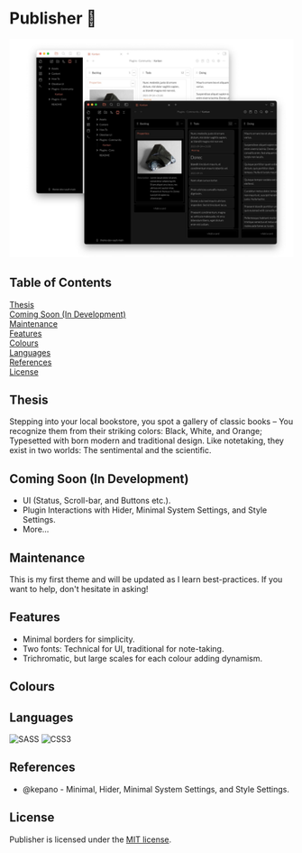 # Publisher 🐧

![photo](src/photo.jpg)

## Table of Contents
[Thesis](#Thesis) <br>
[Coming Soon (In Development)](#Coming-Soon-(In-Development)) <br>
[Maintenance]() <br>
[Features]() <br>
[Colours]() <br>
[Languages]() <br>
[References]() <br>
[License]() <br>


## Thesis
Stepping into your local bookstore, you spot a gallery of classic books – You recognize them from their striking colors: Black, White, and Orange; Typesetted with born modern and traditional design. Like notetaking, they exist in two worlds: The sentimental and the scientific.

## Coming Soon (In Development)
* UI (Status, Scroll-bar, and Buttons etc.).
* Plugin Interactions with Hider, Minimal System Settings, and Style Settings.
* More...

## Maintenance

This is my first theme and will be updated as I learn best-practices. If you want to help, don't hesitate in asking!  

## Features

* Minimal borders for simplicity.
* Two fonts: Technical for UI, traditional for note-taking.
* Trichromatic, but large scales for each colour adding dynamism. 

## Colours



## Languages
![SASS](https://img.shields.io/badge/SASS-hotpink.svg?style=for-the-badge&logo=SASS&logoColor=white)
![CSS3](https://img.shields.io/badge/css3-%231572B6.svg?style=for-the-badge&logo=css3&logoColor=white)

## References

* @kepano - Minimal, Hider, Minimal System Settings, and Style Settings.

## License

Publisher is licensed under the [MIT license](https://github.com/aidanastridge/Publisher/blob/master/LICENSE).

